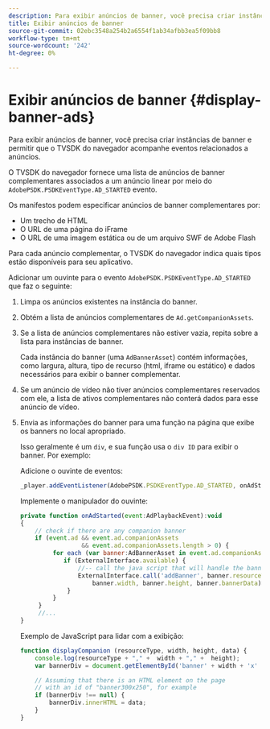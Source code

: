 ```yaml
---
description: Para exibir anúncios de banner, você precisa criar instâncias de banner e permitir que o TVSDK do navegador acompanhe eventos relacionados a anúncios.
title: Exibir anúncios de banner
source-git-commit: 02ebc3548a254b2a6554f1ab34afbb3ea5f09bb8
workflow-type: tm+mt
source-wordcount: '242'
ht-degree: 0%

---
```


# Exibir anúncios de banner {#display-banner-ads}

Para exibir anúncios de banner, você precisa criar instâncias de banner e permitir que o TVSDK do navegador acompanhe eventos relacionados a anúncios.

O TVSDK do navegador fornece uma lista de anúncios de banner complementares associados a um anúncio linear por meio do `AdobePSDK.PSDKEventType.AD_STARTED` evento.

Os manifestos podem especificar anúncios de banner complementares por:

* Um trecho de HTML
* O URL de uma página do iFrame
* O URL de uma imagem estática ou de um arquivo SWF de Adobe Flash

Para cada anúncio complementar, o TVSDK do navegador indica quais tipos estão disponíveis para seu aplicativo.

Adicionar um ouvinte para o evento `AdobePSDK.PSDKEventType.AD_STARTED` que faz o seguinte:
1. Limpa os anúncios existentes na instância do banner.
1. Obtém a lista de anúncios complementares de `Ad.getCompanionAssets`.
1. Se a lista de anúncios complementares não estiver vazia, repita sobre a lista para instâncias de banner.

   Cada instância do banner (uma `AdBannerAsset`) contém informações, como largura, altura, tipo de recurso (html, iframe ou estático) e dados necessários para exibir o banner complementar.
1. Se um anúncio de vídeo não tiver anúncios complementares reservados com ele, a lista de ativos complementares não conterá dados para esse anúncio de vídeo.
1. Envia as informações do banner para uma função na página que exibe os banners no local apropriado.

   Isso geralmente é um `div`, e sua função usa o `div ID` para exibir o banner. Por exemplo:

   Adicione o ouvinte de eventos:

   ```js
   _player.addEventListener(AdobePSDK.PSDKEventType.AD_STARTED, onAdStarted);
   ```

   Implemente o manipulador do ouvinte:

   ```js
   private function onAdStarted(event:AdPlaybackEvent):void 
   { 
       // check if there are any companion banner 
       if (event.ad && event.ad.companionAssets  
                    && event.ad.companionAssets.length > 0) { 
            for each (var banner:AdBannerAsset in event.ad.companionAssets) { 
               if (ExternalInterface.available) { 
                   //-- call the java script that will handle the banner display. 
                   ExternalInterface.call('addBanner', banner.resourceType,  
                       banner.width, banner.height, banner.bannerData); 
                } 
            } 
        }  
        //...        
   }
   ```

   Exemplo de JavaScript para lidar com a exibição:

   ```js
   function displayCompanion (resourceType, width, height, data) { 
       console.log(resourceType + "," +  width + "," +  height); 
       var bannerDiv = document.getElementById('banner' + width + 'x' + height);  
   
       // Assuming that there is an HTML element on the page  
       // with an id of "banner300x250", for example 
       if (bannerDiv !== null) { 
           bannerDiv.innerHTML = data; 
       } 
   }
   ```
